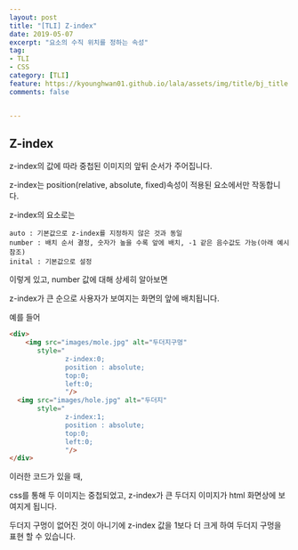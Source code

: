 ```yaml
---
layout: post
title: "[TLI] Z-index"
date: 2019-05-07
excerpt: "요소의 수직 위치를 정하는 속성"
tag:
- TLI
- CSS
category: [TLI]
feature: https://kyounghwan01.github.io/lala/assets/img/title/bj_title.jpg
comments: false


---
```



## Z-index

z-index의 값에 따라 중첩된 이미지의 앞뒤 순서가 주어집니다.

z-index는 position(relative, absolute, fixed)속성이 적용된 요소에서만 작동합니다.

z-index의 요소로는

```
auto : 기본값으로 z-index를 지정하지 않은 것과 동일
number : 배치 순서 결정, 숫자가 높을 수록 앞에 배치, -1 같은 음수값도 가능(아래 예시 참조)
inital : 기본값으로 설정
```

이렇게 있고, number 값에 대해 상세히 알아보면 

z-index가 큰 순으로 사용자가 보여지는 화면의 앞에 배치됩니다. 

예를 들어

```html
<div>
 	<img src="images/mole.jpg" alt="두더지구멍" 
       style="
              z-index:0;
              position : absolute;
              top:0;
              left:0;
              "/>
  <img src="images/hole.jpg" alt="두더지"
       style="
              z-index:1;
              position : absolute;
              top:0;
              left:0;
              "/>
</div>
```

이러한 코드가 있을 때,

css를 통해 두 이미지는 중첩되었고, z-index가 큰 두더지 이미지가 html 화면상에 보여지게 됩니다. 

두더지 구멍이 없어진 것이 아니기에 z-index 값을 1보다 더 크게 하여 두더지 구멍을 표현 할 수 있습니다.



